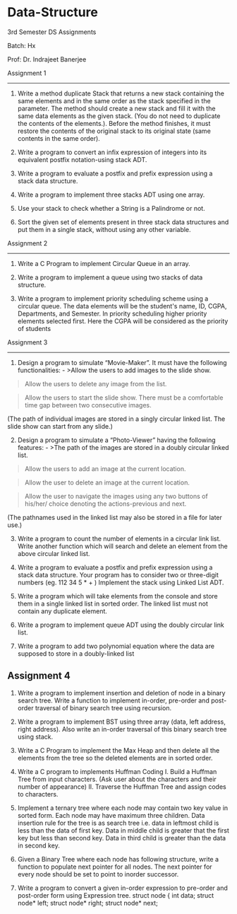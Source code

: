 # Data-Structure
3rd Semester DS Assignments

Batch: Hx

Prof: Dr. Indrajeet Banerjee

Assignment 1
____________
1. Write a method duplicate Stack that returns a new stack containing the same
elements and in the same order as the stack specified in the parameter. The
method should create a new stack and fill it with the same data elements as the
given stack. (You do not need to duplicate the contents of the elements.).
Before the method finishes, it must restore the contents of the original stack to
its original state (same contents in the same order).

2. Write a program to convert an infix expression of integers into its equivalent
postfix notation-using stack ADT.

3. Write a program to evaluate a postfix and prefix expression using a stack data
structure.

4. Write a program to implement three stacks ADT using one array.

5. Use your stack to check whether a String is a Palindrome or not.

6. Sort the given set of elements present in three stack data structures and put
them in a single stack, without using any other variable.

Assignment 2
____________
1. Write a C Program to implement Circular Queue in an array.

2. Write a program to implement a queue using two stacks of data structure.

3. Write a program to implement priority scheduling scheme using a circular 
queue. The data elements will be the student's name, ID, CGPA, Departments, and 
Semester. In priority scheduling higher priority elements selected first. 
Here the CGPA will be considered as the priority of students

Assignment 3
____________

1. Design a program to simulate “Movie-Maker”. It must have the following functionalities: - >Allow the users to add images to the slide show.

>Allow the users to delete any image from the list.

>Allow the users to start the slide show. There must be a comfortable time gap between two consecutive images.

(The path of individual images are stored in a singly circular linked list. The slide show can start from any slide.)

2. Design a program to simulate a “Photo-Viewer” having the following features: - >The path of the images are stored in a doubly circular linked list.

>Allow the users to add an image at the current location.

>Allow the user to delete an image at the current location.

>Allow the user to navigate the images using any two buttons of his/her/ choice denoting the actions-previous and next.

(The pathnames used in the linked list may also be stored in a file for later use.)

3. Write a program to count the number of elements in a circular link list. Write another function which will search and delete an element from the above circular linked list.


4. Write a program to evaluate a postfix and prefix expression using a stack data structure. Your program has to consider two or three-digit numbers (eg. 112 34 5 * + ) Implement the stack using Linked List ADT.


5. Write a program which will take elements from the console and store them in a single linked list in sorted order. The linked list must not contain any duplicate element.

6. Write a program to implement queue ADT using the doubly circular link list.

7. Write a program to add two polynomial equation where the data are supposed to store in a doubly-linked list

Assignment 4
------------

1. Write a program to implement insertion and deletion of node in a binary search tree. Write a function
to implement in-order, pre-order and post-order traversal of binary search tree using recursion.

2. Write a program to implement BST using three array (data, left address, right address). Also write
an in-order traversal of this binary search tree using stack.

3. Write a C Program to implement the Max Heap and then delete all the elements from the tree so the
deleted elements are in sorted order.

4. Write a C program to implements Huffman Coding
I. Build a Huffman Tree from input characters. (Ask user about the characters and their number of
appearance)
II. Traverse the Huffman Tree and assign codes to characters.

5. Implement a ternary tree where each node may contain two key value in sorted form. Each node
may have maximum three children. Data insertion rule for the tree is as search tree i.e. data in leftmost
child is less than the data of first key. Data in middle child is greater that the first key but less than
second key. Data in third child is greater than the data in second key.

6. Given a Binary Tree where each node has following structure, write a function to populate next
pointer for all nodes. The next pointer for every node should be set to point to inorder successor.

7. Write a program to convert a given in-order expression to pre-order and post-order form using
Expression tree.
struct node
{
int data;
struct node* left;
struct node* right;
struct node* next;
